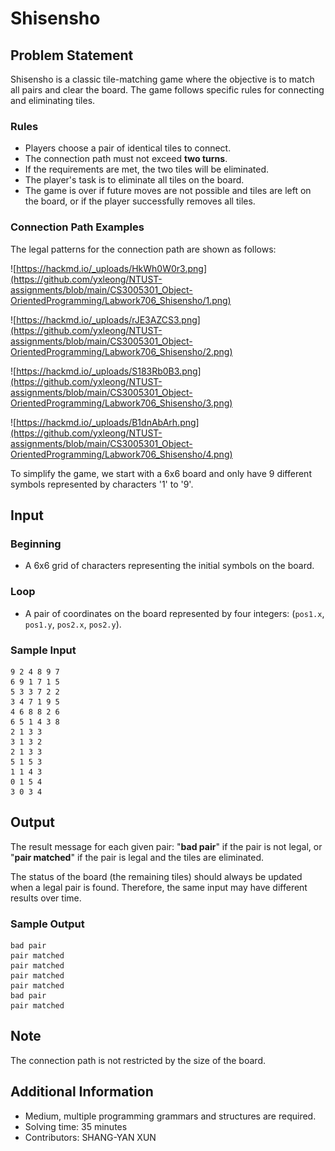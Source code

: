 # Shisensho

## Problem Statement
Shisensho is a classic tile-matching game where the objective is to match all pairs and clear the board. The game follows specific rules for connecting and eliminating tiles.

### Rules

- Players choose a pair of identical tiles to connect.
- The connection path must not exceed **two turns**.
- If the requirements are met, the two tiles will be eliminated.
- The player's task is to eliminate all tiles on the board.
- The game is over if future moves are not possible and tiles are left on the board, or if the player successfully removes all tiles.

### Connection Path Examples
The legal patterns for the connection path are shown as follows:

![https://hackmd.io/_uploads/HkWh0W0r3.png](https://github.com/yxleong/NTUST-assignments/blob/main/CS3005301_Object-OrientedProgramming/Labwork706_Shisensho/1.png)

![https://hackmd.io/_uploads/rJE3AZCS3.png](https://github.com/yxleong/NTUST-assignments/blob/main/CS3005301_Object-OrientedProgramming/Labwork706_Shisensho/2.png)

![https://hackmd.io/_uploads/S183Rb0B3.png](https://github.com/yxleong/NTUST-assignments/blob/main/CS3005301_Object-OrientedProgramming/Labwork706_Shisensho/3.png)

![https://hackmd.io/_uploads/B1dnAbArh.png](https://github.com/yxleong/NTUST-assignments/blob/main/CS3005301_Object-OrientedProgramming/Labwork706_Shisensho/4.png)


To simplify the game, we start with a 6x6 board and only have 9 different symbols represented by characters '1' to '9'.

## Input

### Beginning

- A 6x6 grid of characters representing the initial symbols on the board.

### Loop

- A pair of coordinates on the board represented by four integers: (`pos1.x`, `pos1.y`, `pos2.x`, `pos2.y`).

### Sample Input
```
9 2 4 8 9 7
6 9 1 7 1 5
5 3 3 7 2 2
3 4 7 1 9 5
4 6 8 8 2 6
6 5 1 4 3 8
2 1 3 3
3 1 3 2
2 1 3 3
5 1 5 3
1 1 4 3
0 1 5 4
3 0 3 4
```

## Output
The result message for each given pair: "**bad pair**" if the pair is not legal, or "**pair matched**" if the pair is legal and the tiles are eliminated.

The status of the board (the remaining tiles) should always be updated when a legal pair is found. Therefore, the same input may have different results over time.

### Sample Output
```
bad pair
pair matched
pair matched
pair matched
pair matched
bad pair
pair matched
```

## Note
The connection path is not restricted by the size of the board.

## Additional Information
* Medium, multiple programming grammars and structures are required.
* Solving time: 35 minutes
* Contributors: SHANG-YAN XUN
